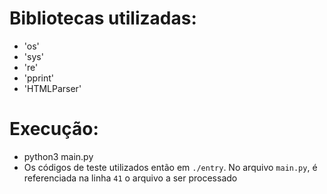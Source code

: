 # Bibliotecas utilizadas:

- 'os'
- 'sys'
- 're'
- 'pprint'
- 'HTMLParser'


# Execução:

- python3 main.py
- Os códigos de teste utilizados então em `./entry`. No arquivo `main.py`, é referenciada na linha `41` o arquivo a ser processado